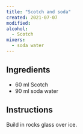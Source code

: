 ```yaml
---
title: "Scotch and soda"
created: 2021-07-07
modified:
alcohol:
  - Scotch
mixers:
  - soda water
---
```


## Ingredients

- 60 ml Scotch
- 90 ml soda water

## Instructions

Build in rocks glass over ice.
